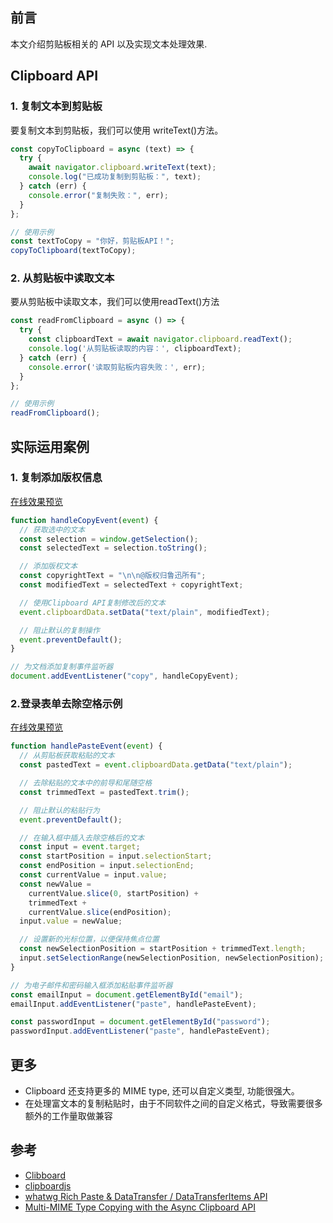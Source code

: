 ## 前言

本文介绍剪贴板相关的 API 以及实现文本处理效果.

## Clipboard API

### 1. 复制文本到剪贴板

要复制文本到剪贴板，我们可以使用 writeText()方法。

```js
const copyToClipboard = async (text) => {
  try {
    await navigator.clipboard.writeText(text);
    console.log("已成功复制到剪贴板：", text);
  } catch (err) {
    console.error("复制失败：", err);
  }
};

// 使用示例
const textToCopy = "你好，剪贴板API！";
copyToClipboard(textToCopy);
```

### 2. 从剪贴板中读取文本

要从剪贴板中读取文本，我们可以使用readText()方法

```js
const readFromClipboard = async () => {
  try {
    const clipboardText = await navigator.clipboard.readText();
    console.log('从剪贴板读取的内容：', clipboardText);
  } catch (err) {
    console.error('读取剪贴板内容失败：', err);
  }
};

// 使用示例
readFromClipboard();
```


## 实际运用案例
### 1. 复制添加版权信息

[在线效果预览](https://chenxiaoyao6228.github.io/html-preview/?https://github.com/chenxiaoyao6228/fe-notes/blob/main/文本输入/_demo/clipboard/add-copyright.html)

```js
function handleCopyEvent(event) {
  // 获取选中的文本
  const selection = window.getSelection();
  const selectedText = selection.toString();

  // 添加版权文本
  const copyrightText = "\n\n@版权归鲁迅所有";
  const modifiedText = selectedText + copyrightText;

  // 使用Clipboard API复制修改后的文本
  event.clipboardData.setData("text/plain", modifiedText);

  // 阻止默认的复制操作
  event.preventDefault();
}

// 为文档添加复制事件监听器
document.addEventListener("copy", handleCopyEvent);
```

###  2.登录表单去除空格示例

[在线效果预览](https://chenxiaoyao6228.github.io/html-preview/?https://github.com/chenxiaoyao6228/fe-notes/blob/main/文本输入/_demo/clipboard/add-copyright.html)

```js
function handlePasteEvent(event) {
  // 从剪贴板获取粘贴的文本
  const pastedText = event.clipboardData.getData("text/plain");

  // 去除粘贴的文本中的前导和尾随空格
  const trimmedText = pastedText.trim();

  // 阻止默认的粘贴行为
  event.preventDefault();

  // 在输入框中插入去除空格后的文本
  const input = event.target;
  const startPosition = input.selectionStart;
  const endPosition = input.selectionEnd;
  const currentValue = input.value;
  const newValue =
    currentValue.slice(0, startPosition) +
    trimmedText +
    currentValue.slice(endPosition);
  input.value = newValue;

  // 设置新的光标位置，以便保持焦点位置
  const newSelectionPosition = startPosition + trimmedText.length;
  input.setSelectionRange(newSelectionPosition, newSelectionPosition);
}

// 为电子邮件和密码输入框添加粘贴事件监听器
const emailInput = document.getElementById("email");
emailInput.addEventListener("paste", handlePasteEvent);

const passwordInput = document.getElementById("password");
passwordInput.addEventListener("paste", handlePasteEvent);
```

## 更多

- Clipboard 还支持更多的 MIME type, 还可以自定义类型, 功能很强大。
- 在处理富文本的复制粘贴时，由于不同软件之间的自定义格式，导致需要很多额外的工作量取做兼容

## 参考

- [Clibboard](https://developer.mozilla.org/zh-CN/docs/Web/API/Clipboard_API)
- [clipboardjs](https://clipboardjs.com/)
- [whatwg Rich Paste & DataTransfer / DataTransferItems API](https://lists.whatwg.org/pipermail/whatwg-whatwg.org/2011-March/030891.html)
- [Multi-MIME Type Copying with the Async Clipboard API](https://blog.tomayac.com/2020/03/20/multi-mime-type-copying-with-the-async-clipboard-api/)
